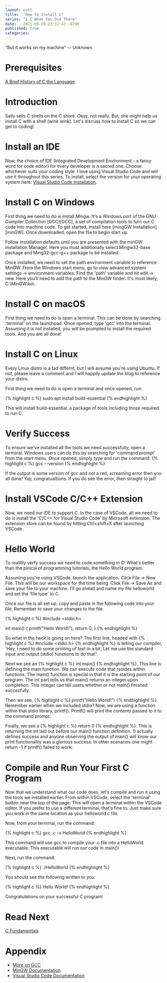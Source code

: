 ```yaml
---
layout: post
title:  "How to Install C"
series: "I C What You Did There"
date:   2021-08-20 23:32:43 -0700
published: true
categories:
---
```


“But it works on my machine” -- Unknown

# Prerequisites
[A Brief History of C the Language][A Brief History of C the Language]

# Introduction
Sally sells C shells on the C shore. Okay, not really. But, she might help us install C with a shell (wink wink). Let's discuss how to install C so we can get to coding!

# Install an IDE
Now, the choice of IDE (Integrated Development Environment - a fancy word for code editor) for every developer is a sacred one. Choose whichever suits your coding style. I love using Visual Studio Code and will use it throughout this series. To install, select the version for your operating system here: [Visual Studio Code Installation][Visual Studio Code].

# Install C on Windows
First thing we need to do is install Mingw. It's a Windows port of the GNU Compiler Collection [GCC][GCC], a set of compilation tools to turn our C code into machine code. To get started, install here [mingGW Installation][minGW]. Once downloaded, open the file to begin start up.

Follow installation defaults until you are presented with the minGW Installation Manager. Here you must additionally select Mingw32-base package and Ming32-gcc-g++ package to be installed.

Once installed, we need to set the path environment variable to reference MinGW. From the Windows start menu, go to view advanced system settings -> environment variables. Find the 'path' variable and hit edit -> new. Here you'll need to add the path to the MinGW folder. It's most likely, C:\MinGW\bin.

# Install C on macOS
First thing we need to do is open a terminal. This can be done by searching 'terminal' on the launchpad. Once opened, type 'gcc' into the terminal. Assuming it is not installed, you will be prompted to install the required tools. And you are all done!

# Install C on Linux
Every Linux distro is a tad differnt, but I will assume you're using Ubuntu. If not, please leave a comment and I will happily update the blog to reference your distro. 

First thing we need to do is open a terminal and once opened, run:

{% highlight c %}
sudo apt install build-essential
{% endhighlight %}

This will install build-essential, a package of tools including those required to run C.

# Verify Success
To ensure we've installed all the tools we need successfully, open a terminal. Windows users can do this by searching for 'command prompt' from the start menu. Once opened, simply type and run the command: {% highlight c %} gcc --version {% endhighlight %}
 
 If the output is some version of gcc and not a red, screaming error then you all done! Yay, congratualtions. If you do see the error, then straight to jail!

# Install VSCode C/C++ Extension
Now, we need our IDE to support C. In the case of VSCode, all we need to do is install the 'C/C++ for Visual Studio Code' by Microsoft extension. The extension store can be found by hitting Ctrl+shift+X after launching VSCode.

# Hello World
To reallllly verfy success we need to code something in C! What's better than the pinical of programming tutorials, the Hello World program.

Assuming you're using VSCode, launch the application. Click File -> New File. This will be our workspace for the time being. Click File -> Save As and save your file to your machine. I'll go ahead and name my file helloworld and set the 'file type' to C.

Once our file is all set up, copy and paste in the following code into your file. Remember to save your changes to the file.

{% highlight c %}
#include <stdio.h>

int main() {
   printf("Hello World!");
   return 0;
}
{% endhighlight %}

So what in the heck is going on here?
The first line, headed with {% highlight c %} #include <stdio.h> {% endhighlight %} is telling our compiler, 'Hey, I need to do some printing of text in a bit. Let me use the standard input and output (stdio) functions to do that".

Next we see an {% highlight c %} int main() {% endhighlight %}. This line is defining the main function. We can execute code that resides within functions. The main() function is special in that it is the starting point of our program. The int part tells us that main() returns an integer upon completion. This integer can tell users whether or not main() finished succesfully.

Then we see, {% highlight c %} printf("Hello World!") {% endhighlight %}. Remember earlier when we included stdio? Now, we are using a function within that stdio library, printf(). Printf() will print the contents passed to it to the command prompt.

Finally, we see a {% highlight c %} return 0 {% endhighlight %}. This is returning the int laid out before our main() function definition. 0 actually defines success and anyone observing the output of main() will know our print functionality was a glorious success. In other scenarios one might return -1 if printf() failed to work.

# Compile and Run Your First C Program
Now that we understand what our code does, let's compile and run it using the tools we installed earlier. From within VSCode, select the 'terminal' button near the top of the page. This will open a terminal within the VSCode editor. If you prefer to use a different terminal, that's fine to. Just make sure you work in the same location as your helloworld.c file.

Now, from your terminal, run the command:

{% highlight c %}
gcc <your-file-name>.c -o HelloWorld
{% endhighlight %}

 This command will use gcc to compile your .c file into a HelloWorld executable. This executable will run our code in main()!

Next, run the command:

{% highlight c %}
./HelloWorld
{% endhighlight %}

You should see the following written to you:

{% highlight c %}
Hello World!
{% endhighlight %}

Congratulations on your successful C program! 

# Read Next
[C Fundamentals][C Fundamentals]

# Appendix
- [More on GCC][More on GCC]
- [MinGW Documentation][MinGW Documentation]
- [Visual Studio Code Documentation][Visual Studio Code Documentation]

[A Brief History of C the Language]: https://allthings-code.github.io/2021/08/18/history-of-c.html
[C Fundamentals]: https://google.com
[MinGW Documentation]: https://www.mingw-w64.org/
[MinGW Installation]: https://sourceforge.net/projects/mingw/
[More on GCC]: https://en.wikipedia.org/wiki/GNU_Compiler_Collection
[Visual Studio Code]: https://code.visualstudio.com/download
[Visual Studio Code Documentation]: https://code.visualstudio.com/docs
